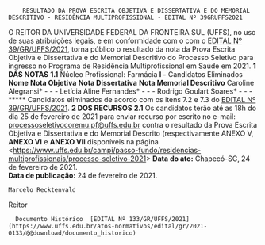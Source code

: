         RESULTADO DA PROVA ESCRITA OBJETIVA E DISSERTATIVA E DO MEMORIAL DESCRITIVO - RESIDÊNCIA MULTIPROFISSIONAL - EDITAL Nº 39GRUFFS2021  

 O REITOR DA UNIVERSIDADE FEDERAL DA FRONTEIRA SUL (UFFS), no uso de suas atribuições legais, e em conformidade com o com o [EDITAL Nº 39/GR/UFFS/2021](https://www.uffs.edu.br/atos-normativos/edital/gr/2021-0039), torna público o resultado da nota da Prova Escrita Objetiva e Dissertativa e do Memorial Descritivo do Processo Seletivo para ingresso no Programa de Residência Multiprofissional em Saúde em 2021.  **1 DAS NOTAS** **1.1**  Núcleo Profissional: Farmácia **I -**  Candidatos Eliminados     **Nome**   **Nota Objetiva**   **Nota Dissertativa**   **Nota Memorial Descritivo**     Caroline Alegransi*   -   -   -     Letícia Aline Fernandes*   -   -   -     Rodrigo Goulart Soares*   -   -   -     *****  Candidatos eliminados de acordo com os itens 7.2 e 7.3 do [EDITAL Nº 39/GR/UFFS/2021](https://www.uffs.edu.br/atos-normativos/edital/gr/2021-0039).  **2 DOS RECURSOS** **2.1**  Os candidatos terão até as 18h do dia 25 de fevereiro de 2021 para enviar recurso por escrito no e-mail: processoseletivocoremu.pf@uffs.edu.br contra o resultado da Prova Escrita Objetiva e Dissertativa e do Memorial Descrito (respectivamente ANEXO V, **ANEXO VI**  e **ANEXO VII**  disponíveis na página <<https://www.uffs.edu.br/campi/passo-fundo/residencias-multiprofissionais/processo-seletivo-2021>>      **Data do ato:** Chapecó-SC, 24 de fevereiro de 2021.   
 **Data de publicação:**  24 de fevereiro de 2021. 

    Marcelo Recktenvald   
 Reitor 

      Documento Histórico  [EDITAL Nº 133/GR/UFFS/2021](https://www.uffs.edu.br/atos-normativos/edital/gr/2021-0133/@@download/documento_historico)     
      